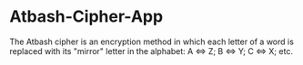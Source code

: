 # Atbash-Cipher-App
The Atbash cipher is an encryption method in which each letter of a word is replaced with its "mirror" letter in the alphabet: A &lt;=> Z; B &lt;=> Y; C &lt;=> X; etc.

